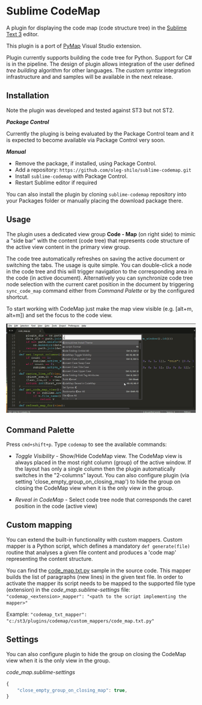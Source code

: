 # Sublime CodeMap

A plugin for displaying the code map (code structure tree) in the [Sublime Text 3](http://sublimetext.com "Sublime Text") editor.

This plugin is a port of [PyMap](https://marketplace.visualstudio.com/items?itemName=OlegShilo.PyMap) Visual Studio extension. 

Plugin currently supports building the code tree for Python. Support for C# is in the pipeline. The design of plugin allows integration of the user defined _tree building_ algorithm for other languages. The _custom syntax_ integration infrastructure and and samples will  be available in the next release. 

## Installation

Note the plugin was developed and tested against ST3 but not ST2.

*__Package Control__*

Currently the pluging is being evaluated by the Package Control team and it is expected to become available  via Package Control very soon. 

*__Manual__*

* Remove the package, if installed, using Package Control.
* Add a repository: `https://github.com/oleg-shilo/sublime-codemap.git`
* Install `sublime-codemap` with Package Control. 
* Restart Sublime editor if required

You can also install the plugin by cloning `sublime-codemap` repository into your Packages folder or manually placing the download package there.

## Usage
The plugin uses a dedicated view group __Code - Map__ (on right side) to mimic a "side bar" with the content (code tree) that represents code structure of the active view content in the primary view group. 

The code tree automatically refreshes on saving the active document or switching the tabs. The usage is quite simple. You can double-click a node in the code tree and this will trigger navigation to the corresponding area in the code (in active document). Alternatively you can synchronize code tree node selection with the current caret position in the document by triggering `sync_code_map` command either from _Command Palette_ or by the configured shortcut.

To start working with CodeMap just make the map view visible (e.g. [alt+m, alt+m]) and set the focus to the code view.

![](images/image1.gif)

## Command Palette

Press `cmd+shift+p`. Type `codemap` to see the available commands:

* *Toggle Visibility* - Show/Hide CodeMap view. 
The CodeMap view is always placed in the most right column (group) of the active window. If the layout has only a single column then the plugin automatically switches in the "2-columns" layout. You can also configure plugin (via setting 'close_empty_group_on_closing_map') to hide the group on closing the CodeMap view when it is the only view in the group.

* *Reveal in CodeMap* - Select code tree node that corresponds the caret position in the code (active view)

## Custom mapping

You can extend the built-in functionality with custom mappers. Custom mapper is a Python script, which defines a mandatory `def generate(file)` routine that analyses a given file content and produces a 'code map' representing the content structure. 

You can find the [code_map.txt.py](custom_mappers/code_map.txt.py) sample in the source code. This mapper builds the list of paragraphs (new lines) in the given text file.
In order to activate the mapper its script needs to be mapped to the supported file type (extension) in the _code_\__map.sublime-settings_ file:
`"codemap_<extension>_mapper": "<path to the script implementing the mapper>"`

  Example: `"codemap_txt_mapper": "c:/st3/plugins/codemap/custom_mappers/code_map.txt.py"`
   

## Settings

You can also configure plugin to hide the group on closing the CodeMap view when it is the only view in the group.

_code_\__map.sublime-settings_

```js
{
    "close_empty_group_on_closing_map": true, 
}
```
